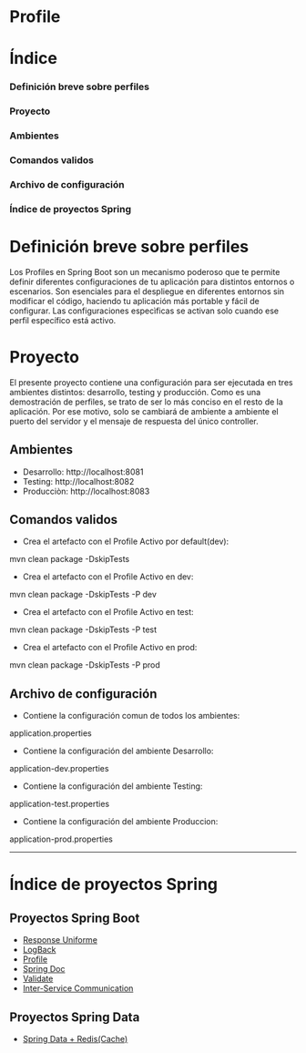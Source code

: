 # **Profile**

# Índice
### Definición breve sobre perfiles
### Proyecto
### Ambientes
### Comandos validos
### Archivo de configuración
### Índice de proyectos Spring

#  **Definición breve sobre perfiles**

Los Profiles en Spring Boot son un mecanismo poderoso que te permite definir diferentes configuraciones de tu aplicación para distintos entornos o escenarios.
Son esenciales para el despliegue en diferentes entornos sin modificar el código, haciendo tu aplicación más portable y fácil de configurar.
Las configuraciones especìficas se activan solo cuando ese perfil específico está activo. 


#  **Proyecto**

El presente proyecto contiene una configuración para ser ejecutada en tres ambientes distintos: desarrollo, testing y producción. 
Como es una demostración de perfiles, se trato de ser lo más conciso en el resto de la aplicación. 
Por ese motivo, solo se cambiará de ambiente a ambiente el puerto del servidor y el mensaje de respuesta del único controller.

## **Ambientes**
- Desarrollo:
http://localhost:8081
- Testing:
http://localhost:8082
- Producciòn:
http://localhost:8083


## **Comandos validos**

- Crea el artefacto con el Profile Activo por default(dev):

mvn clean package -DskipTests
- Crea el artefacto con el Profile Activo en dev:

mvn clean package -DskipTests -P dev
- Crea el artefacto con el Profile Activo en test:

mvn clean package -DskipTests -P test
- Crea el artefacto con el Profile Activo en prod:

mvn clean package -DskipTests -P prod



## **Archivo de configuración**

- Contiene la configuración comun de todos los ambientes:

application.properties
- Contiene la configuración del ambiente Desarrollo:

application-dev.properties
- Contiene la configuración del ambiente Testing:

application-test.properties
- Contiene la configuración del ambiente Produccion:

application-prod.properties


---
#  **Índice de proyectos Spring**
##  **Proyectos Spring Boot**
- [Response Uniforme](https://github.com/pabloEmanuelIgoldi/Spring-Boot-Response-Wrapper)
- [LogBack](https://github.com/pabloEmanuelIgoldi/Spring-Boot-Logback)
- [Profile](https://github.com/pabloEmanuelIgoldi/Spring-Boot-Profile)
- [Spring Doc](https://github.com/pabloEmanuelIgoldi/Spring-Boot-Swagger)
- [Validate](https://github.com/pabloEmanuelIgoldi/Spring-Boot-Validate)
- [Inter-Service Communication](https://github.com/pabloEmanuelIgoldi/Spring-Boot-Inter-Service-Communication)
##  **Proyectos Spring Data**
- [Spring Data + Redis(Cache)](https://github.com/pabloEmanuelIgoldi/Spring-Data-Redis)

